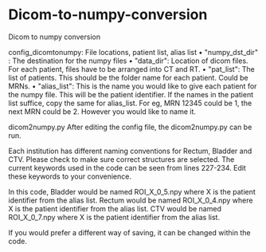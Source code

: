 # Dicom-to-numpy-conversion
Dicom to numpy conversion

config_dicomtonumpy: File locations, patient list, alias list
•	"numpy_dst_dir" : The destination for the numpy files
•	"data_dir": Location of dicom files. For each patient, files have to be arranged into CT and RT. 
•	"pat_list": The list of patients. This should be the folder name for each patient. Could be MRNs.
•	"alias_list": This is the name you would like to give each patient for the numpy file. This will be the patient identifier. If the names in the patient list suffice, copy the same for alias_list. For eg, MRN 12345 could be 1, the next MRN could be 2. However you would like to name it.


 
dicom2numpy.py
After editing the config file, the dicom2numpy.py can be run. 

Each institution has different naming conventions for Rectum, Bladder and CTV. Please check to make sure correct structures are selected. The current keywords used in the code can be seen from lines 227-234. Edit these keywords to your convenience.

In this code,
Bladder would be named ROI_X_0_5.npy where X is the patient identifier from the alias list.
Rectum would be named ROI_X_0_4.npy where X is the patient identifier from the alias list.
CTV would be named ROI_X_0_7.npy where X is the patient identifier from the alias list.

If you would prefer a different way of saving, it can be changed within the code.


 



